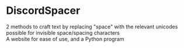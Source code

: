 # DiscordSpacer

2 methods to craft text by replacing "space" with the relevant unicodes possible for invisible space/spacing characters <br>
A website for ease of use, and a Python program
